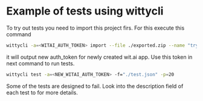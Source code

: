 # Example of tests using wittycli

To try out tests you need to import this project firs. For this execute this command 

```sh
wittycli -a=<WITAI_AUTH_TOKEN> import --file ./exported.zip --name "tryingtests" --private --dot access_token --wait
```

it will output new auth_token for newly created wit.ai app. Use this token in next command to run tests.

```sh
wittycli test -a=<NEW_WITAI_AUTH_TOKEN> -f="./test.json" -p=20
```

Some of the tests are designed to fail. Look into the description field of each test to for more details.
